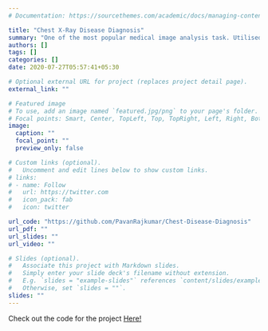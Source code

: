 ```yaml
---
# Documentation: https://sourcethemes.com/academic/docs/managing-content/

title: "Chest X-Ray Disease Diagnosis"
summary: "One of the most popular medical image analysis task. Utilised CNN's and a subset of the massive NIHCC dataset. Accompanied the study by reading state of the art papers like 'CheXNet' from the Stanford ML Group."
authors: []
tags: []
categories: []
date: 2020-07-27T05:57:41+05:30

# Optional external URL for project (replaces project detail page).
external_link: ""

# Featured image
# To use, add an image named `featured.jpg/png` to your page's folder.
# Focal points: Smart, Center, TopLeft, Top, TopRight, Left, Right, BottomLeft, Bottom, BottomRight.
image:
  caption: ""
  focal_point: ""
  preview_only: false

# Custom links (optional).
#   Uncomment and edit lines below to show custom links.
# links:
# - name: Follow
#   url: https://twitter.com
#   icon_pack: fab
#   icon: twitter

url_code: "https://github.com/PavanRajkumar/Chest-Disease-Diagnosis"
url_pdf: ""
url_slides: ""
url_video: ""

# Slides (optional).
#   Associate this project with Markdown slides.
#   Simply enter your slide deck's filename without extension.
#   E.g. `slides = "example-slides"` references `content/slides/example-slides.md`.
#   Otherwise, set `slides = ""`.
slides: ""
---
```

Check out the code for the project [Here!](https://github.com/PavanRajkumar/Chest-Disease-Diagnosis)